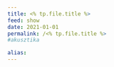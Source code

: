 ```yaml
---
title: <% tp.file.title %>
feed: show
date: 2021-01-01
permalink: /<% tp.file.title %>
#akusztika

alias:
---
```


